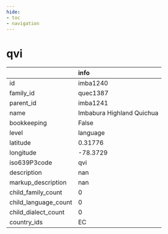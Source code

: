 ```yaml
---
hide:
- toc
- navigation
---
```

# qvi
|                      | info                      |
|:---------------------|:--------------------------|
| id                   | imba1240                  |
| family_id            | quec1387                  |
| parent_id            | imba1241                  |
| name                 | Imbabura Highland Quichua |
| bookkeeping          | False                     |
| level                | language                  |
| latitude             | 0.31776                   |
| longitude            | -78.3729                  |
| iso639P3code         | qvi                       |
| description          | nan                       |
| markup_description   | nan                       |
| child_family_count   | 0                         |
| child_language_count | 0                         |
| child_dialect_count  | 0                         |
| country_ids          | EC                        |